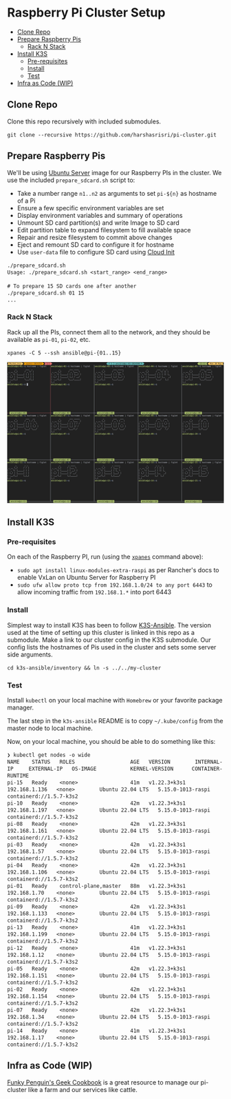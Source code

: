 # Raspberry Pi Cluster Setup

<!-- vim-markdown-toc GFM -->

* [Clone Repo](#clone-repo)
* [Prepare Raspberry Pis](#prepare-raspberry-pis)
    * [Rack N Stack](#rack-n-stack)
* [Install K3S](#install-k3s)
    * [Pre-requisites](#pre-requisites)
    * [Install](#install)
    * [Test](#test)
* [Infra as Code (WIP)](#infra-as-code-wip)

<!-- vim-markdown-toc -->

## Clone Repo
Clone this repo recursively with included submodules.
```
git clone --recursive https://github.com/harshasrisri/pi-cluster.git
```

## Prepare Raspberry Pis
We'll be using [Ubuntu Server](https://ubuntu.com/download/raspberry-pi) image for our Raspberry PIs in the cluster. We use the included `prepare_sdcard.sh` script to:
- Take a number range `n1..n2` as arguments to set `pi-${n}` as hostname of a Pi
- Ensure a few specific environment variables are set
- Display environment variables and summary of operations
- Unmount SD card partition(s) and write Image to SD card
- Edit partition table to expand filesystem to fill available space
- Repair and resize filesystem to commit above changes
- Eject and remount SD card to configure it for hostname
- Use `user-data` file to configure SD card using [Cloud Init](https://cloudinit.readthedocs.io)
```
./prepare_sdcard.sh
Usage: ./prepare_sdcard.sh <start_range> <end_range>

# To prepare 15 SD cards one after another
./prepare_sdcard.sh 01 15
...
```

### Rack N Stack
Rack up all the PIs, connect them all to the network, and they should be available as `pi-01`, `pi-02`, etc.
```
xpanes -C 5 --ssh ansible@pi-{01..15}

```
![tmux-xpanes](pi-cluster.png)

## Install K3S
### Pre-requisites
On each of the Raspberry PI, run (using the [`xpanes`](https://github.com/greymd/tmux-xpanes) command above):
- `sudo apt install linux-modules-extra-raspi` as per Rancher's docs to enable VxLan on Ubuntu Server for Raspberry PI
- `sudo ufw allow proto tcp from 192.168.1.0/24 to any port 6443` to allow incoming traffic from `192.168.1.*` into port 6443

### Install
Simplest way to install K3S has been to follow [K3S-Ansible](https://github.com/k3s-io/k3s-ansible). The version used at the time of setting up this cluster is linked in this repo as a submodule. Make a link to our cluster config in the K3S submodule. Our config lists the hostnames of Pis used in the cluster and sets some server side arguments.
```
cd k3s-ansible/inventory && ln -s ../../my-cluster
```

### Test
Install `kubectl` on your local machine with `Homebrew` or your favorite package manager.

The last step in the `k3s-ansible` README is to copy `~/.kube/config` from the master node to local machine.

Now, on your local machine, you should be able to do something like this:
```
❯ kubectl get nodes -o wide
NAME    STATUS   ROLES                  AGE   VERSION        INTERNAL-IP     EXTERNAL-IP   OS-IMAGE           KERNEL-VERSION      CONTAINER-RUNTIME
pi-15   Ready    <none>                 41m   v1.22.3+k3s1   192.168.1.136   <none>        Ubuntu 22.04 LTS   5.15.0-1013-raspi   containerd://1.5.7-k3s2
pi-10   Ready    <none>                 42m   v1.22.3+k3s1   192.168.1.197   <none>        Ubuntu 22.04 LTS   5.15.0-1013-raspi   containerd://1.5.7-k3s2
pi-08   Ready    <none>                 42m   v1.22.3+k3s1   192.168.1.161   <none>        Ubuntu 22.04 LTS   5.15.0-1013-raspi   containerd://1.5.7-k3s2
pi-03   Ready    <none>                 42m   v1.22.3+k3s1   192.168.1.57    <none>        Ubuntu 22.04 LTS   5.15.0-1013-raspi   containerd://1.5.7-k3s2
pi-04   Ready    <none>                 42m   v1.22.3+k3s1   192.168.1.106   <none>        Ubuntu 22.04 LTS   5.15.0-1013-raspi   containerd://1.5.7-k3s2
pi-01   Ready    control-plane,master   88m   v1.22.3+k3s1   192.168.1.70    <none>        Ubuntu 22.04 LTS   5.15.0-1013-raspi   containerd://1.5.7-k3s2
pi-09   Ready    <none>                 42m   v1.22.3+k3s1   192.168.1.133   <none>        Ubuntu 22.04 LTS   5.15.0-1013-raspi   containerd://1.5.7-k3s2
pi-13   Ready    <none>                 41m   v1.22.3+k3s1   192.168.1.199   <none>        Ubuntu 22.04 LTS   5.15.0-1013-raspi   containerd://1.5.7-k3s2
pi-12   Ready    <none>                 41m   v1.22.3+k3s1   192.168.1.12    <none>        Ubuntu 22.04 LTS   5.15.0-1013-raspi   containerd://1.5.7-k3s2
pi-05   Ready    <none>                 42m   v1.22.3+k3s1   192.168.1.151   <none>        Ubuntu 22.04 LTS   5.15.0-1013-raspi   containerd://1.5.7-k3s2
pi-02   Ready    <none>                 42m   v1.22.3+k3s1   192.168.1.154   <none>        Ubuntu 22.04 LTS   5.15.0-1013-raspi   containerd://1.5.7-k3s2
pi-07   Ready    <none>                 42m   v1.22.3+k3s1   192.168.1.34    <none>        Ubuntu 22.04 LTS   5.15.0-1013-raspi   containerd://1.5.7-k3s2
pi-14   Ready    <none>                 41m   v1.22.3+k3s1   192.168.1.17    <none>        Ubuntu 22.04 LTS   5.15.0-1013-raspi   containerd://1.5.7-k3s2
```

## Infra as Code (WIP)
[Funky Penguin's Geek Cookbook](https://geek-cookbook.funkypenguin.co.nz/) is a great resource to manage our pi-cluster like a farm and our services like cattle.
